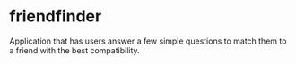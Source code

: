 # friendfinder
Application that has users answer a few simple questions to match them to a friend with the best compatibility.
